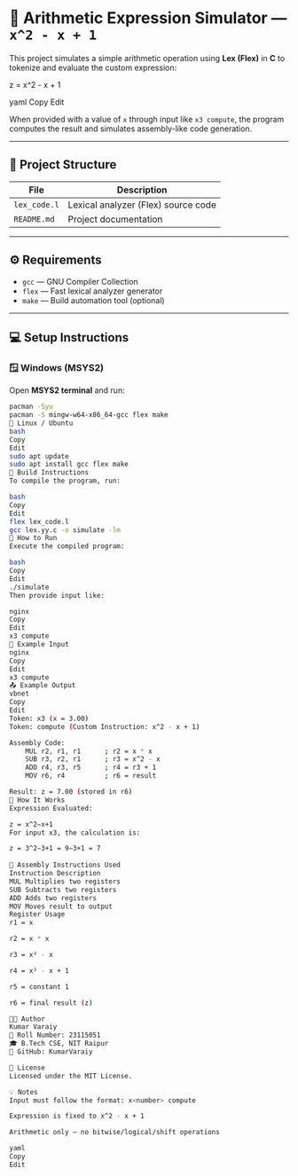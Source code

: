 # 🧮 Arithmetic Expression Simulator — `x^2 - x + 1`

This project simulates a simple arithmetic operation using **Lex (Flex)** in **C** to tokenize and evaluate the custom expression:

z = x^2 - x + 1

yaml
Copy
Edit

When provided with a value of `x` through input like `x3 compute`, the program computes the result and simulates assembly-like code generation.

---

## 📁 Project Structure

| File         | Description                           |
|--------------|---------------------------------------|
| `lex_code.l` | Lexical analyzer (Flex) source code   |
| `README.md`  | Project documentation                 |

---

## ⚙️ Requirements

- `gcc` — GNU Compiler Collection  
- `flex` — Fast lexical analyzer generator  
- `make` — Build automation tool (optional)

---

## 💻 Setup Instructions

### 🪟 Windows (MSYS2)

Open **MSYS2 terminal** and run:

```bash
pacman -Syu
pacman -S mingw-w64-x86_64-gcc flex make
🐧 Linux / Ubuntu
bash
Copy
Edit
sudo apt update
sudo apt install gcc flex make
🔧 Build Instructions
To compile the program, run:

bash
Copy
Edit
flex lex_code.l
gcc lex.yy.c -o simulate -lm
🚀 How to Run
Execute the compiled program:

bash
Copy
Edit
./simulate
Then provide input like:

nginx
Copy
Edit
x3 compute
📝 Example Input
nginx
Copy
Edit
x3 compute
📤 Example Output
vbnet
Copy
Edit
Token: x3 (x = 3.00)
Token: compute (Custom Instruction: x^2 - x + 1)

Assembly Code:
    MUL r2, r1, r1      ; r2 = x * x
    SUB r3, r2, r1      ; r3 = x^2 - x
    ADD r4, r3, r5      ; r4 = r3 + 1
    MOV r6, r4          ; r6 = result

Result: z = 7.00 (stored in r6)
🧠 How It Works
Expression Evaluated:

z = x^2−x+1
For input x3, the calculation is:

z = 3^2−3+1 = 9−3+1 = 7
 
🧾 Assembly Instructions Used
Instruction	Description
MUL	Multiplies two registers
SUB	Subtracts two registers
ADD	Adds two registers
MOV	Moves result to output
Register Usage
r1 = x

r2 = x * x

r3 = x² - x

r4 = x² - x + 1

r5 = constant 1

r6 = final result (z)

👨‍💻 Author
Kumar Varaiy
📜 Roll Number: 23115051
🎓 B.Tech CSE, NIT Raipur
🔗 GitHub: KumarVaraiy

📜 License
Licensed under the MIT License.

💡 Notes
Input must follow the format: x<number> compute

Expression is fixed to x^2 - x + 1

Arithmetic only — no bitwise/logical/shift operations

yaml
Copy
Edit
